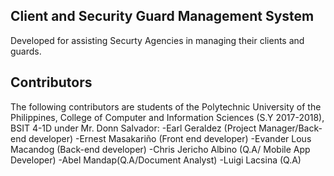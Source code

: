 ## Client and Security Guard Management System

Developed for assisting Securty Agencies in managing their clients and guards.

## Contributors

The following contributors are students of the Polytechnic University of the Philippines, College of Computer and Information Sciences (S.Y 2017-2018), BSIT 4-1D under Mr. Donn Salvador:
 -Earl Geraldez (Project Manager/Back-end developer)
 -Ernest Masakariño (Front end developer)
 -Evander Lous Macandog (Back-end developer)
 -Chris Jericho Albino (Q.A/ Mobile App Developer)
 -Abel Mandap(Q.A/Document Analyst)
 -Luigi Lacsina (Q.A)

